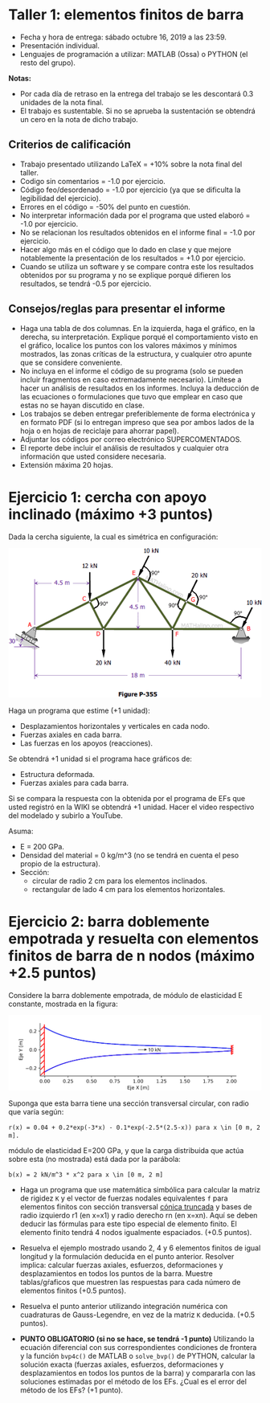 # Taller 1: elementos finitos de barra

* Fecha y hora de entrega: sábado octubre 16, 2019 a las 23:59.
* Presentación individual.
* Lenguajes de programación a utilizar: MATLAB (Ossa) o PYTHON (el resto del grupo).

**Notas:** 
* Por cada día de retraso en la entrega del trabajo se les descontará 0.3 unidades de la nota final.
* El trabajo es sustentable. Si no se aprueba la sustentación se obtendrá un cero en la nota de dicho trabajo.

## Criterios de calificación
* Trabajo presentado utilizando LaTeX = +10% sobre la nota final del taller.
* Codigo sin comentarios = -1.0 por ejercicio.
* Código feo/desordenado = -1.0 por ejercicio (ya que se dificulta la legibilidad del ejercicio).
* Errores en el código = -50% del punto en cuestión.
* No interpretar información dada por el programa que usted elaboró = -1.0 por ejercicio.
* No se relacionan los resultados obtenidos en el informe final = -1.0 por ejercicio.
* Hacer algo más en el código que lo dado en clase y que mejore notablemente la presentación de los resultados = +1.0 por ejercicio.
* Cuando se utiliza un software y se compare contra este los resultados obtenidos por su programa y no se explique porqué difieren los resultados, se tendrá -0.5 por ejercicio.

## Consejos/reglas para presentar el informe
* Haga una tabla de dos columnas. En la izquierda, haga el gráfico, en la derecha, su interpretación. Explique porqué el comportamiento visto en el gráfico, localice los puntos con los valores máximos y mínimos mostrados, las zonas críticas de la estructura, y cualquier otro apunte que se considere conveniente.
* No incluya en el informe el código de su programa (solo se pueden incluir fragmentos en caso extremadamente necesario). Limítese a hacer un análisis de resultados en los informes. Incluya la deducción de las ecuaciones o formulaciones que tuvo que emplear en caso que estas no se hayan discutido en clase.
* Los trabajos se deben entregar preferiblemente de forma electrónica y en formato PDF (si lo entregan impreso que sea por ambos lados de la hoja o en hojas de reciclaje para ahorrar papel). 
* Adjuntar los códigos por correo electrónico SUPERCOMENTADOS. 
* El reporte debe incluir el análisis de resultados y cualquier otra información que usted considere necesaria.
* Extensión máxima 20 hojas.

# Ejercicio 1: cercha con apoyo inclinado (máximo +3 puntos)

Dada la cercha siguiente, la cual es simétrica en configuración:

![cercha_apoyo_inclinado.gif](cercha_apoyo_inclinado.gif)

Haga un programa que estime (+1 unidad):
* Desplazamientos horizontales y verticales en cada nodo.
* Fuerzas axiales en cada barra.
* Las fuerzas en los apoyos (reacciones).

Se obtendrá +1 unidad si el programa hace gráficos de:
* Estructura deformada.
* Fuerzas axiales para cada barra.


Si se compara la respuesta con la obtenida por el programa de EFs que usted registró en la WIKI se obtendrá +1 unidad. Hacer el video respectivo del modelado  y subirlo a YouTube.

Asuma:
* E = 200 GPa.
* Densidad del material = 0 kg/m^3 (no se tendrá en cuenta el peso propio de la estructura).
* Sección:
  * circular de radio 2 cm para los elementos inclinados.
  * rectangular de lado 4 cm para los elementos horizontales.


# Ejercicio 2: barra doblemente empotrada y resuelta con elementos finitos de barra de n nodos (máximo +2.5 puntos)

Considere la barra doblemente empotrada, de módulo de elasticidad E constante, mostrada en la figura:

![barra_exponencial.svg](barra_exponencial.svg)

Suponga que esta barra tiene una sección transversal circular, con radio que varía según:

```
r(x) = 0.04 + 0.2*exp(-3*x) - 0.1*exp(-2.5*(2.5-x)) para x \in [0 m, 2 m].
```

módulo de elasticidad E=200 GPa, y que la carga distribuida que actúa sobre esta (no mostrada) está dada por la parábola:

```
b(x) = 2 kN/m^3 * x^2 para x \in [0 m, 2 m]
```

* Haga un programa que use matemática simbólica para calcular la matriz de rigidez `K` y el vector de fuerzas nodales equivalentes `f` para elementos finitos con sección transversal [cónica truncada](http://es.wikipedia.org/wiki/Tronco_de_cono) y bases de radio izquierdo r1 (en x=x1) y radio derecho rn (en x=xn). Aquí se deben deducir las fórmulas para este tipo especial de elemento finito. El elemento finito tendrá 4 nodos igualmente espaciados. (+0.5 puntos).

* Resuelva el ejemplo mostrado usando 2, 4 y 6 elementos finitos de igual longitud y la formulación deducida en el punto anterior. Resolver implica: calcular fuerzas axiales, esfuerzos, deformaciones y desplazamientos en todos los puntos de la barra. Muestre tablas/gŕaficos que muestren las respuestas para cada número de elementos finitos (+0.5 puntos).

* Resuelva el punto anterior utilizando integración numérica con cuadraturas de Gauss-Legendre, en vez de la matriz `K` deducida. (+0.5 puntos).

* **PUNTO OBLIGATORIO (si no se hace, se tendrá -1 punto)** Utilizando la ecuación diferencial con sus correspondientes condiciones de frontera y la función `bvp4c()` de MATLAB o `solve_bvp()` de PYTHON, calcular la solución exacta (fuerzas axiales, esfuerzos, deformaciones y desplazamientos en todos los puntos de la barra) y compararla con las soluciones estimadas por el método de los EFs. ¿Cual es el error del método de los EFs? (+1 punto).
